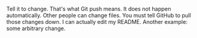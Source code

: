 Tell it to change.
That's what Git push means.
It does not happen automatically.
Other people can change files.
You must tell GitHub to pull those changes down.
I can actually edit my README.
Another example:
some arbitrary change.
